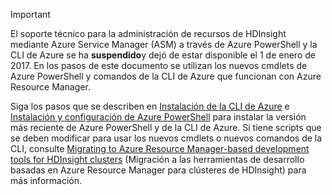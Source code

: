 > [!IMPORTANT]
> El soporte técnico para la administración de recursos de HDInsight mediante Azure Service Manager (ASM) a través de Azure PowerShell y la CLI de Azure se ha **suspendido**y dejó de estar disponible el 1 de enero de 2017. En los pasos de este documento se utilizan los nuevos cmdlets de Azure PowerShell y comandos de la CLI de Azure que funcionan con Azure Resource Manager.
> 
> Siga los pasos que se describen en [Instalación de la CLI de Azure](../articles/xplat-cli-install.md) e [Instalación y configuración de Azure PowerShell](/powershell/azureps-cmdlets-docs) para instalar la versión más reciente de Azure PowerShell y de la CLI de Azure. Si tiene scripts que se deben modificar para usar los nuevos cmdlets o nuevos comandos de la CLI, consulte [Migrating to Azure Resource Manager-based development tools for HDInsight clusters](../articles/hdinsight/hdinsight-hadoop-development-using-azure-resource-manager.md) (Migración a las herramientas de desarrollo basadas en Azure Resource Manager para clústeres de HDInsight) para más información.
> 
> 



<!--HONumber=Jan17_HO3-->


